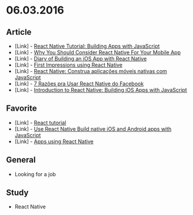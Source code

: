 # 06.03.2016

## Article 

- \[Link\] - [React Native Tutorial: Building Apps with JavaScript](https://www.raywenderlich.com/126063/react-native-tutorial)
- \[Link\] - [Why You Should Consider React Native For Your Mobile App](https://www.smashingmagazine.com/2016/04/consider-react-native-mobile-app/)
- \[Link\] - [Diary of Building an iOS App with React Native](http://herman.asia/building-a-flashcard-app-with-react-native)
- \[Link\] - [First Impressions using React Native](http://jlongster.com/First-Impressions-using-React-Native)
- \[Link\] - [React Native: Construa aplicações móveis nativas com JavaScript ](http://tableless.com.br/react-native-construa-aplicacoes-moveis-nativas-com-javascript/)
- \[Link\] - [7 Razões pra Usar React Native do Facebook](http://u.planb.com.br/blog/ti/7-razoes-pelas-quais-o-react-native-do-facebook-e-o-futuro-do-desenvolvimento-hibrido-mobile/)
- \[Link\] - [Introduction to React Native: Building iOS Apps with JavaScript](http://www.appcoda.com/react-native-introduction/)


## Favorite 

- \[Link\] - [React tutorial](https://facebook.github.io/react-native/docs/tutorial.html#content)
- \[Link\] - [Use React Native Build native iOS and Android apps with JavaScript](http://www.reactnative.com/)
- \[Link\] - [Apps using React Native](https://facebook.github.io/react-native/showcase.html)


## General 

- Looking for a job


## Study

- React Native
